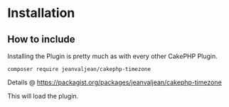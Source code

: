 # Installation

## How to include
Installing the Plugin is pretty much as with every other CakePHP Plugin.

```
composer require jeanvaljean/cakephp-timezone
```

Details @ https://packagist.org/packages/jeanvaljean/cakephp-timezone

This will load the plugin.